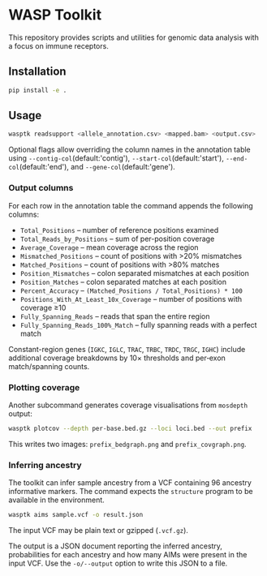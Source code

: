 # WASP Toolkit

This repository provides scripts and utilities for genomic data analysis with a focus on immune receptors. 

## Installation

```bash
pip install -e .
```

## Usage

```bash
wasptk readsupport <allele_annotation.csv> <mapped.bam> <output.csv>
```

Optional flags allow overriding the column names in the annotation table using
`--contig-col`(default:'contig'), `--start-col`(default:'start'), `--end-col`(default:'end'), and `--gene-col`(default:'gene').

### Output columns

For each row in the annotation table the command appends the following columns:

* `Total_Positions` – number of reference positions examined
* `Total_Reads_by_Positions` – sum of per-position coverage
* `Average_Coverage` – mean coverage across the region
* `Mismatched_Positions` – count of positions with >20% mismatches
* `Matched_Positions` – count of positions with >80% matches
* `Position_Mismatches` – colon separated mismatches at each position
* `Position_Matches` – colon separated matches at each position
* `Percent_Accuracy` – `(Matched_Positions / Total_Positions) * 100`
* `Positions_With_At_Least_10x_Coverage` – number of positions with coverage ≥10
* `Fully_Spanning_Reads` – reads that span the entire region
* `Fully_Spanning_Reads_100%_Match` – fully spanning reads with a perfect match

Constant-region genes (`IGKC`, `IGLC`, `TRAC`, `TRBC`, `TRDC`, `TRGC`, `IGHC`) include
additional coverage breakdowns by 10× thresholds and per‑exon match/spanning counts.

### Plotting coverage

Another subcommand generates coverage visualisations from `mosdepth` output:

```bash
wasptk plotcov --depth per-base.bed.gz --loci loci.bed --out prefix
```

This writes two images: `prefix_bedgraph.png` and `prefix_covgraph.png`.

### Inferring ancestry

The toolkit can infer sample ancestry from a VCF containing 96 ancestry
informative markers. The command expects the `structure` program to be
available in the environment.

```bash
wasptk aims sample.vcf -o result.json
```

The input VCF may be plain text or gzipped (`.vcf.gz`).

The output is a JSON document reporting the inferred ancestry, probabilities
for each ancestry and how many AIMs were present in the input VCF. Use the
`-o/--output` option to write this JSON to a file.
